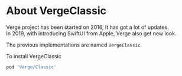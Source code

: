 # About VergeClassic

Verge project has been started on 2016, It has got a lot of updates.  
In 2019, with introducing SwiftUI from Apple, Verge also get new look.

The previous implementations are named `VergeClassic`.

To install VergeClassic



```ruby
pod 'Verge/Classic'
```

